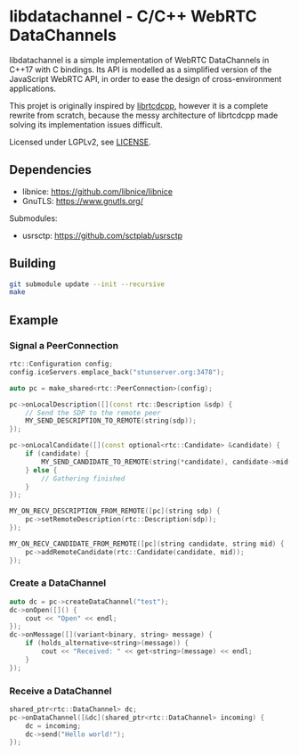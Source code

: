 # libdatachannel - C/C++ WebRTC DataChannels

libdatachannel is a simple implementation of WebRTC DataChannels in C++17 with C bindings. Its API is modelled as a simplified version of the JavaScript WebRTC API, in order to ease the design of cross-environment applications.

This projet is originally inspired by [librtcdcpp](https://github.com/chadnickbok/librtcdcpp), however it is a complete rewrite from scratch, because the messy architecture of librtcdcpp made solving its implementation issues difficult.

Licensed under LGPLv2, see [LICENSE](https://github.com/paullouisageneau/libdatachannel/blob/master/LICENSE).

## Dependencies

- libnice: https://github.com/libnice/libnice
- GnuTLS: https://www.gnutls.org/

Submodules:
- usrsctp: https://github.com/sctplab/usrsctp

## Building

```bash
git submodule update --init --recursive
make
```

## Example

### Signal a PeerConnection

```cpp
rtc::Configuration config;
config.iceServers.emplace_back("stunserver.org:3478");

auto pc = make_shared<rtc::PeerConnection>(config);

pc->onLocalDescription([](const rtc::Description &sdp) {
    // Send the SDP to the remote peer
    MY_SEND_DESCRIPTION_TO_REMOTE(string(sdp));
});

pc->onLocalCandidate([](const optional<rtc::Candidate> &candidate) {
    if (candidate) {
        MY_SEND_CANDIDATE_TO_REMOTE(string(*candidate), candidate->mid());
    } else {
        // Gathering finished
    }
});

MY_ON_RECV_DESCRIPTION_FROM_REMOTE([pc](string sdp) {
    pc->setRemoteDescription(rtc::Description(sdp));
});

MY_ON_RECV_CANDIDATE_FROM_REMOTE([pc](string candidate, string mid) {
    pc->addRemoteCandidate(rtc::Candidate(candidate, mid));
});
```

### Create a DataChannel

```cpp
auto dc = pc->createDataChannel("test");
dc->onOpen([]() {
    cout << "Open" << endl;
});
dc->onMessage([](variant<binary, string> message) {
    if (holds_alternative<string>(message)) {
        cout << "Received: " << get<string>(message) << endl;
    }
});
```

### Receive a DataChannel

```cpp
shared_ptr<rtc::DataChannel> dc;
pc->onDataChannel([&dc](shared_ptr<rtc::DataChannel> incoming) {
    dc = incoming;
    dc->send("Hello world!");
});

```

